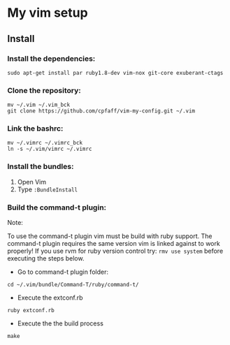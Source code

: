 # My vim setup

## Install

### Install the dependencies:

```
sudo apt-get install par ruby1.8-dev vim-nox git-core exuberant-ctags
```

### Clone the repository:

```
mv ~/.vim ~/.vim_bck
git clone https://github.com/cpfaff/vim-my-config.git ~/.vim
```

### Link the bashrc:

```
mv ~/.vimrc ~/.vimrc_bck
ln -s ~/.vim/vimrc ~/.vimrc
```

### Install the bundles:

1. Open Vim
2. Type `:BundleInstall`

### Build the command-t plugin:

Note:

To use the command-t plugin vim must be build with ruby support. The command-t
plugin requires the same version vim is linked against to work properly! If you
use rvm for ruby version control try: `rmv use system` before executing the
steps below.

- Go to command-t plugin folder:

```
cd ~/.vim/bundle/Command-T/ruby/command-t/
```

- Execute the extconf.rb

```
ruby extconf.rb
```

- Execute the the build process

```
make
```







